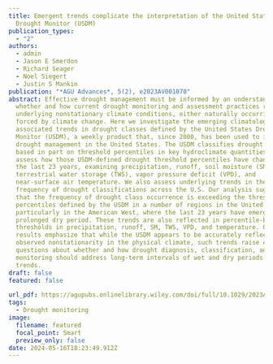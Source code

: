 ```yaml
---
title: Emergent trends complicate the interpretation of the United States
  Drought Monitor (USDM)
publication_types:
  - "2"
authors:
  - admin
  - Jason E Smerdon
  - Richard Seager
  - Noel Siegert
  - Justin S Mankin
publication: "*AGU Advances*, 5(2), e2023AV001070"
abstract: Effective drought management must be informed by an understanding of
  whether and how current drought monitoring and assessment practices represent
  underlying nonstationary climate conditions, either naturally occurring or
  forced by climate change. Here we investigate the emerging climatology and
  associated trends in drought classes defined by the United States Drought
  Monitor (USDM), a weekly product that, since 2000, has been used to inform
  drought management in the United States. The USDM classifies drought intensity
  based in part on threshold percentiles in key hydroclimate quantities. Here we
  assess how those USDM-defined drought threshold percentiles have changed over
  the last 23 years, examining precipitation, runoff, soil moisture (SM),
  terrestrial water storage (TWS), vapor pressure deficit (VPD), and
  near-surface air temperature. We also assess underlying trends in the
  frequency of drought classifications across the U.S. Our analysis suggests
  that the frequency of drought class occurrence is exceeding the threshold
  percentiles defined by the USDM in a number of regions in the United States,
  particularly in the American West, where the last 23 years have emerged as a
  prolonged dry period. These trends are also reflected in percentile-based
  thresholds in precipitation, runoff, SM, TWS, VPD, and temperature. Our
  results emphasize that while the USDM appears to be accurately reflecting
  observed nonstationarity in the physical climate, such trends raise critical
  questions about whether and how drought diagnosis, classification, and
  monitoring should address long-term intervals of wet and dry periods or
  trends.
draft: false
featured: false

url_pdf: https://agupubs.onlinelibrary.wiley.com/doi/full/10.1029/2023AV001070
tags:
  - Drought monitoring
image:
  filename: featured
  focal_point: Smart
  preview_only: false
date: 2024-05-16T18:23:49.912Z
---
```

